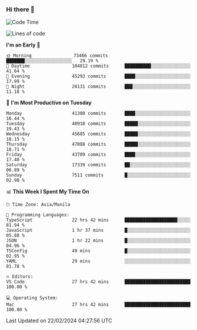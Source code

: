 ### Hi there 👋

<!--START_SECTION:waka-->
![Code Time](http://img.shields.io/badge/Code%20Time-4%2C908%20hrs%2021%20mins-blue)

![Lines of code](https://img.shields.io/badge/From%20Hello%20World%20I%27ve%20Written-114.4%20million%20lines%20of%20code-blue)

**I'm an Early 🐤** 

```text
🌞 Morning                73466 commits       ███████░░░░░░░░░░░░░░░░░░   29.19 % 
🌆 Daytime                104812 commits      ██████████░░░░░░░░░░░░░░░   41.64 % 
🌃 Evening                45293 commits       ████░░░░░░░░░░░░░░░░░░░░░   17.99 % 
🌙 Night                  28131 commits       ███░░░░░░░░░░░░░░░░░░░░░░   11.18 % 
```
📅 **I'm Most Productive on Tuesday** 

```text
Monday                   41380 commits       ████░░░░░░░░░░░░░░░░░░░░░   16.44 % 
Tuesday                  48910 commits       █████░░░░░░░░░░░░░░░░░░░░   19.43 % 
Wednesday                45685 commits       █████░░░░░░░░░░░░░░░░░░░░   18.15 % 
Thursday                 47088 commits       █████░░░░░░░░░░░░░░░░░░░░   18.71 % 
Friday                   43789 commits       ████░░░░░░░░░░░░░░░░░░░░░   17.40 % 
Saturday                 17339 commits       ██░░░░░░░░░░░░░░░░░░░░░░░   06.89 % 
Sunday                   7511 commits        █░░░░░░░░░░░░░░░░░░░░░░░░   02.98 % 
```


📊 **This Week I Spent My Time On** 

```text
🕑︎ Time Zone: Asia/Manila

💬 Programming Languages: 
TypeScript               22 hrs 42 mins      ████████████████████░░░░░   81.94 % 
JavaScript               1 hr 37 mins        █░░░░░░░░░░░░░░░░░░░░░░░░   05.88 % 
JSON                     1 hr 22 mins        █░░░░░░░░░░░░░░░░░░░░░░░░   04.96 % 
TSConfig                 49 mins             █░░░░░░░░░░░░░░░░░░░░░░░░   02.95 % 
YAML                     29 mins             ░░░░░░░░░░░░░░░░░░░░░░░░░   01.78 % 

🔥 Editors: 
VS Code                  27 hrs 42 mins      █████████████████████████   100.00 % 

💻 Operating System: 
Mac                      27 hrs 42 mins      █████████████████████████   100.00 % 
```


 Last Updated on 22/02/2024 04:27:56 UTC
<!--END_SECTION:waka-->


<!--
**rad182/rad182** is a ✨ _special_ ✨ repository because its `README.md` (this file) appears on your GitHub profile.

Here are some ideas to get you started:

- 🔭 I’m currently working on ...
- 🌱 I’m currently learning ...
- 👯 I’m looking to collaborate on ...
- 🤔 I’m looking for help with ...
- 💬 Ask me about ...
- 📫 How to reach me: ...
- 😄 Pronouns: ...
- ⚡ Fun fact: ...
-->
